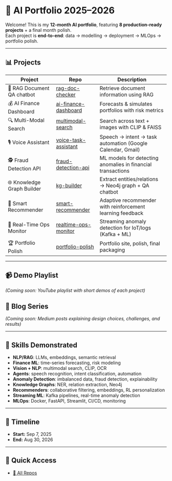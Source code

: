 # 🚀 AI Portfolio 2025–2026

Welcome! This is my **12-month AI portfolio**, featuring **8 production-ready projects** + a final month polish.  
Each project is **end-to-end**: data → modelling → deployment → MLOps → portfolio polish.

---

## 📊 Projects
| Project | Repo | Description |
|---------|------|-------------|
| 📘 RAG Document QA chatbot | [rag-doc-checker](https://github.com/ai-portfolio-DN/rag-doc-checker) | Retrieve document information using RAG |
| 💰 AI Finance Dashboard | [ai-finance-dashboard](https://github.com/ai-portfolio-DN/ai-finance-dashboard) | Forecasts & simulates portfolios with risk metrics |
| 🔍 Multi-Modal Search | [multimodal-search](https://github.com/ai-portfolio-DN/multimodal-search) | Search across text + images with CLIP & FAISS |
| 🎙️ Voice Assistant | [voice-task-assistant](https://github.com/ai-portfolio-DN/voice-task-assistant) | Speech → intent → task automation (Google Calendar, Gmail) |
| 🕵️ Fraud Detection API | [fraud-detection-api](https://github.com/ai-portfolio-DN/fraud-detection) | ML models for detecting anomalies in financial transactions |
| 🌐 Knowledge Graph Builder | [kg-builder](https://github.com/ai-portfolio-DN/kg-builder) | Extract entities/relations → Neo4j graph + QA chatbot |
| 🎯 Smart Recommender | [smart-recommender](https://github.com/ai-portfolio-DN/smart-recommender) | Adaptive recommender with reinforcement learning feedback |
| 📡 Real-Time Ops Monitor | [realtime-ops-monitor](https://github.com/ai-portfolio-DN/realtime-ops-monitor) | Streaming anomaly detection for IoT/logs (Kafka + ML) |
| 🏆 Portfolio Polish | [portfolio-polish](https://github.com/ai-portfolio-DN/portfolio-polish) | Portfolio site, polish, final packaging |

---

## 📹 Demo Playlist
_(Coming soon: YouTube playlist with short demos of each project)_

## 📝 Blog Series
_(Coming soon: Medium posts explaining design choices, challenges, and results)_

---

## 💼 Skills Demonstrated
- **NLP/RAG**: LLMs, embeddings, semantic retrieval
- **Finance ML**: time-series forecasting, risk modeling
- **Vision + NLP**: multimodal search, CLIP, OCR
- **Agents**: speech recognition, intent classification, automation
- **Anomaly Detection**: imbalanced data, fraud detection, explainability
- **Knowledge Graphs**: NER, relation extraction, Neo4j
- **Recommenders**: collaborative filtering, embeddings, RL personalization
- **Streaming ML**: Kafka pipelines, real-time anomaly detection
- **MLOps**: Docker, FastAPI, Streamlit, CI/CD, monitoring

---

## 📅 Timeline
- **Start:** Sep 7, 2025  
- **End:** Aug 30, 2026  

---

## 🔗 Quick Access
- [📂 All Repos](https://github.com/orgs/ai-portfolio-DN/repositories)  
